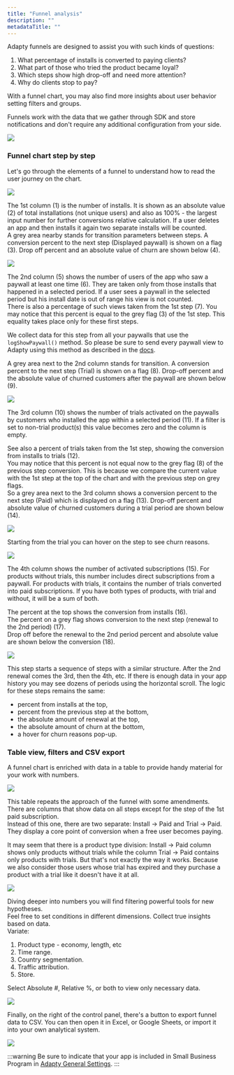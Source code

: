 ```yaml
---
title: "Funnel analysis"
description: ""
metadataTitle: ""
---
```


Adapty funnels are designed to assist you with such kinds of questions:

1. What percentage of installs is converted to paying clients?
2. What part of those who tried the product became loyal?
3. Which steps show high drop-off and need more attention?
4. Why do clients stop to pay?

With a funnel chart, you may also find more insights about user behavior setting filters and groups.   

Funnels work with the data that we gather through SDK and store notifications and don't require any additional configuration from your side.


<div style={{ textAlign: 'center' }}>
  <img 
    src="https://files.readme.io/10c99f9-CleanShot_2022-06-24_at_10.08.53.png" 
    style={{ width: 'auto', border: 'none' }}
  />
</div>





### Funnel chart step by step

Let's go through the elements of a funnel to understand how to read the user journey on the chart.


<div style={{ textAlign: 'center' }}>
  <img 
    src="https://files.readme.io/ed5bf5d-CleanShot_2022-06-23_at_09.36.49.png" 
    style={{ width: '700px', border: '1px solid grey' }}
  />
</div>





The 1st column (1) is the number of installs. It is shown as an absolute value (2) of total installations (not unique users) and also as 100% - the largest input number for further conversions relative calculation. If a user deletes an app and then installs it again two separate installs will be counted.  
A grey area nearby stands for transition parameters between steps. A conversion percent to the next step (Displayed paywall) is shown on a flag (3). Drop off percent and an absolute value of churn are shown below (4).


<div style={{ textAlign: 'center' }}>
  <img 
    src="https://files.readme.io/00416f9-CleanShot_2022-06-23_at_14.02.06.png" 
    style={{ width: '700px', border: '1px solid grey' }}
  />
</div>





The 2nd column (5) shows the number of users of the app who saw a paywall at least one time (6). They are taken only from those installs that happened in a selected period. If a user sees a paywall in the selected period but his install date is out of range his view is not counted.  
There is also a percentage of such views taken from the 1st step (7). You may notice that this percent is equal to the grey flag (3) of the 1st step. This equality takes place only for these first steps.

We collect data for this step from all your paywalls that use the `logShowPaywall()` method. So please be sure to send every paywall view to Adapty using this method as described in the [docs](https://docs.adapty.io/docs/ios-displaying-products#paywall-analytics).  

A grey area next to the 2nd column stands for transition. A conversion percent to the next step (Trial) is shown on a flag (8). Drop-off percent and the absolute value of churned customers after the paywall are shown below (9). 


<div style={{ textAlign: 'center' }}>
  <img 
    src="https://files.readme.io/fb11650-CleanShot_2022-06-23_at_15.54.32.png" 
    style={{ width: '700px', border: '1px solid grey' }}
  />
</div>





The 3rd column (10) shows the number of trials activated on the paywalls by customers who installed the app within a selected period (11). If a filter is set to non-trial product(s) this value becomes zero and the column is empty. 

See also a percent of trials taken from the 1st step, showing the conversion from installs to trials (12).  
You may notice that this percent is not equal now to the grey flag (8) of the previous step conversion. This is because we compare the current value with the 1st step at the top of the chart and with the previous step on grey flags.  
So a grey area next to the 3rd column shows a conversion percent to the next step (Paid) which is displayed on a flag (13). Drop-off percent and absolute value of churned customers during a trial period are shown below (14).


<div style={{ textAlign: 'center' }}>
  <img 
    src="https://files.readme.io/7b88909-CleanShot_2022-06-23_at_15.54.32_-_2.png" 
    style={{ width: '700px', border: '1px solid grey' }}
  />
</div>





Starting from the trial you can hover on the step to see churn reasons.


<div style={{ textAlign: 'center' }}>
  <img 
    src="https://files.readme.io/df40d2f-CleanShot_2022-06-23_at_17.36.08.png" 
    style={{ width: 'auto', border: '1px solid grey' }}
  />
</div>





The 4th column shows the number of activated subscriptions (15). For products without trials, this number includes direct subscriptions from a paywall. For products with trials, it contains the number of trials converted into paid subscriptions. If you have both types of products, with trial and without, it will be a sum of both. 

The percent at the top shows the conversion from installs (16).  
The percent on a grey flag shows conversion to the next step (renewal to the 2nd period) (17).  
Drop off before the renewal to the 2nd period percent and absolute value are shown below the conversion (18).


<div style={{ textAlign: 'center' }}>
  <img 
    src="https://files.readme.io/d13bf9b-CleanShot_2022-06-23_at_15.54.32-3.png" 
    style={{ width: '700px', border: '1px solid grey' }}
  />
</div>





This step starts a sequence of steps with a similar structure. After the 2nd renewal comes the 3rd, then the 4th, etc. If there is enough data in your app history you may see dozens of periods using the horizontal scroll. The logic for these steps remains the same:

- percent from installs at the top, 
- percent from the previous step at the bottom, 
- the absolute amount of renewal at the top, 
- the absolute amount of churn at the bottom,
- a hover for churn reasons pop-up. 

### Table view, filters and CSV export

A funnel chart is enriched with data in a table to provide handy material for your work with numbers. 


<div style={{ textAlign: 'center' }}>
  <img 
    src="https://files.readme.io/4787aff-CleanShot_2022-06-23_at_21.01.44.png" 
    style={{ width: '700px', border: '1px solid grey' }}
  />
</div>





This table repeats the approach of the funnel with some amendments.  
There are columns that show data on all steps except for the step of the 1st paid subscription.  
Instead of this one, there are two separate: Install -> Paid and Trial -> Paid. They display a core point of conversion when a free user becomes paying.

It may seem that there is a product type division: Install -> Paid column shows only products without trials while the column Trial -> Paid contains only products with trials. But that's not exactly the way it works. Because we also consider those users whose trial has expired and they purchase a product with a trial like it doesn't have it at all.


<div style={{ textAlign: 'center' }}>
  <img 
    src="https://files.readme.io/a9bcbc7-CleanShot_2022-06-23_at_21.29.12.png" 
    style={{ width: 'auto', border: '1px solid grey' }}
  />
</div>





Diving deeper into numbers you will find filtering powerful tools for new hypotheses.  
Feel free to set conditions in different dimensions. Collect true insights based on data.  
Variate: 

1. Product type - economy, length, etc
2. Time range. 
3. Country segmentation.
4. Traffic attribution.
5. Store.

Select Absolute #, Relative %, or both to view only necessary data.


<div style={{ textAlign: 'center' }}>
  <img 
    src="https://files.readme.io/1475e42-CleanShot_2022-06-23_at_21.50.33_-2.png" 
    style={{ width: '7000px', border: '1px solid grey' }}
  />
</div>





Finally, on the right of the control panel, there's a button to export funnel data to CSV. You can then open it in Excel, or Google Sheets, or import it into your own analytical system.


<div style={{ textAlign: 'center' }}>
  <img 
    src="https://files.readme.io/ff23846-CleanShot_2022-06-23_at_22.15.49.png" 
    style={{ width: 'auto', border: '1px solid grey' }}
  />
</div>


:::warning
Be sure to indicate that your app is included in Small Business Program in [Adapty General Settings](https://app.adapty.io/settings/general).
:::